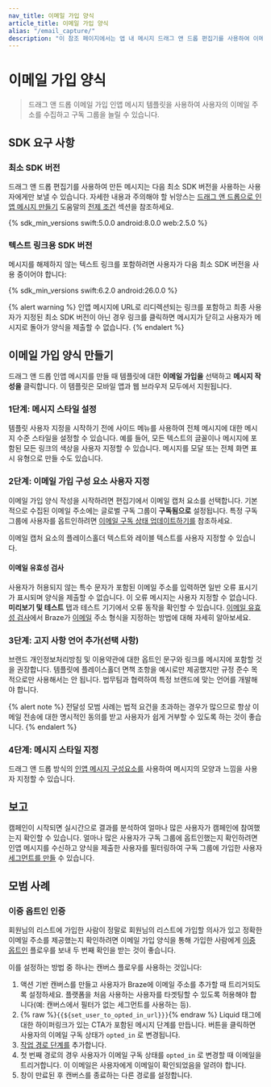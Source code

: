 ```yaml
---
nav_title: 이메일 가입 양식
article_title: 이메일 가입 양식
alias: "/email_capture/"
description: "이 참조 페이지에서는 앱 내 메시지 드래그 앤 드롭 편집기를 사용하여 이메일 가입 양식을 만드는 방법을 설명합니다."
---
```


# 이메일 가입 양식

> 드래그 앤 드롭 이메일 가입 인앱 메시지 템플릿을 사용하여 사용자의 이메일 주소를 수집하고 구독 그룹을 늘릴 수 있습니다.

## SDK 요구 사항

### 최소 SDK 버전

드래그 앤 드롭 편집기를 사용하여 만든 메시지는 다음 최소 SDK 버전을 사용하는 사용자에게만 보낼 수 있습니다. 자세한 내용과 주의해야 할 뉘앙스는 [드래그 앤 드롭으로 인앱 메시지 만들기]({{site.baseurl}}/user_guide/message_building_by_channel/in-app_messages/drag_and_drop/create/) 도움말의 [전제 조건][1] 섹션을 참조하세요.

{% sdk_min_versions swift:5.0.0 android:8.0.0 web:2.5.0 %}

### 텍스트 링크용 SDK 버전

메시지를 해제하지 않는 텍스트 링크를 포함하려면 사용자가 다음 최소 SDK 버전을 사용 중이어야 합니다:

{% sdk_min_versions swift:6.2.0 android:26.0.0 %}

{% alert warning %}
인앱 메시지에 URL로 리디렉션되는 링크를 포함하고 최종 사용자가 지정된 최소 SDK 버전이 아닌 경우 링크를 클릭하면 메시지가 닫히고 사용자가 메시지로 돌아가 양식을 제출할 수 없습니다.
{% endalert %}

## 이메일 가입 양식 만들기

드래그 앤 드롭 인앱 메시지를 만들 때 템플릿에 대한 **이메일 가입을** 선택하고 **메시지 작성을** 클릭합니다. 이 템플릿은 모바일 앱과 웹 브라우저 모두에서 지원됩니다.

### 1단계: 메시지 스타일 설정

템플릿 사용자 지정을 시작하기 전에 사이드 메뉴를 사용하여 전체 메시지에 대한 메시지 수준 스타일을 설정할 수 있습니다. 예를 들어, 모든 텍스트의 글꼴이나 메시지에 포함된 모든 링크의 색상을 사용자 지정할 수 있습니다. 메시지를 모달 또는 전체 화면 표시 유형으로 만들 수도 있습니다.

### 2단계: 이메일 가입 구성 요소 사용자 지정

이메일 가입 양식 작성을 시작하려면 편집기에서 이메일 캡처 요소를 선택합니다. 기본적으로 수집된 이메일 주소에는 글로벌 구독 그룹이 **구독됨으로** 설정됩니다. 특정 구독 그룹에 사용자를 옵트인하려면 [이메일 구독 상태 업데이트하기를]({{site.baseurl}}/user_guide/message_building_by_channel/email/managing_user_subscriptions#updating-email-subscription-states) 참조하세요.

이메일 캡처 요소의 플레이스홀더 텍스트와 레이블 텍스트를 사용자 지정할 수 있습니다.

#### 이메일 유효성 검사

사용자가 허용되지 않는 특수 문자가 포함된 이메일 주소를 입력하면 일반 오류 표시기가 표시되며 양식을 제출할 수 없습니다. 이 오류 메시지는 사용자 지정할 수 없습니다. **미리보기 및 테스트** 탭과 테스트 기기에서 오류 동작을 확인할 수 있습니다. [이메일 유효성 검사]({{site.baseurl}}/user_guide/message_building_by_channel/email/email_setup/email_validation/)에서 Braze가 [이메일]({{site.baseurl}}/user_guide/message_building_by_channel/email/email_setup/email_validation/) 주소 형식을 지정하는 방법에 대해 자세히 알아보세요.

### 3단계: 고지 사항 언어 추가(선택 사항)

브랜드 개인정보처리방침 및 이용약관에 대한 옵트인 문구와 링크를 메시지에 포함할 것을 권장합니다. 템플릿에 플레이스홀더 면책 조항을 예시로만 제공했지만 규정 준수 목적으로만 사용해서는 안 됩니다. 법무팀과 협력하여 특정 브랜드에 맞는 언어를 개발해야 합니다.

{% alert note %}
전달성 모범 사례는 법적 요건을 초과하는 경우가 많으므로 항상 이메일 전송에 대한 명시적인 동의를 받고 사용자가 쉽게 거부할 수 있도록 하는 것이 좋습니다.
{% endalert %}

### 4단계: 메시지 스타일 지정

드래그 앤 드롭 방식의 [인앱 메시지 구성요소를][3] 사용하여 메시지의 모양과 느낌을 사용자 지정할 수 있습니다.

## 보고

캠페인이 시작되면 실시간으로 결과를 분석하여 얼마나 많은 사용자가 캠페인에 참여했는지 확인할 수 있습니다. 얼마나 많은 사용자가 구독 그룹에 옵트인했는지 확인하려면 인앱 메시지를 수신하고 양식을 제출한 사용자를 필터링하여 구독 그룹에 가입한 사용자 [세그먼트를 만들][5] 수 있습니다.

## 모범 사례

### 이중 옵트인 인증

회원님의 리스트에 가입한 사람이 정말로 회원님의 리스트에 가입할 의사가 있고 정확한 이메일 주소를 제공했는지 확인하려면 이메일 가입 양식을 통해 가입한 사람에게 [이중 옵트인](https://www.braze.com/resources/articles/embracing-the-email-double-opt-in) 플로우를 보내 두 번째 확인을 받는 것이 좋습니다.

이를 설정하는 방법 중 하나는 캔버스 플로우를 사용하는 것입니다:

1. 액션 기반 캔버스를 만들고 사용자가 Braze에 이메일 주소를 추가할 때 트리거되도록 설정하세요. 플랫폼을 처음 사용하는 사용자를 타겟팅할 수 있도록 허용해야 합니다(예: 캔버스에서 필터가 없는 세그먼트를 사용하는 등).
2. {% raw %}`{{${set_user_to_opted_in_url}}}`{% endraw %} Liquid 태그에 대한 하이퍼링크가 있는 CTA가 포함된 메시지 단계를 만듭니다. 버튼을 클릭하면 사용자의 이메일 구독 상태가 `opted_in` 로 변경됩니다.
3. [작업 경로 단계를]({{site.baseurl}}/user_guide/engagement_tools/canvas/canvas_components/action_paths#action-paths) 추가합니다.
4. 첫 번째 경로의 경우 사용자가 이메일 구독 상태를 `opted_in` 로 변경할 때 이메일을 트리거합니다. 이 이메일은 사용자에게 이메일이 확인되었음을 알려야 합니다.
5. 창이 만료된 후 캔버스를 종료하는 다른 경로를 설정합니다.

[1]: {{site.baseurl}}/user_guide/message_building_by_channel/in-app_messages/drag_and_drop/create/#prerequisites
[3]: {{site.baseurl}}/user_guide/message_building_by_channel/in-app_messages/drag_and_drop/create/#drag-and-drop-in-app-message-components
[5]: {{site.baseurl}}/user_guide/engagement_tools/segments/creating_a_segment/

